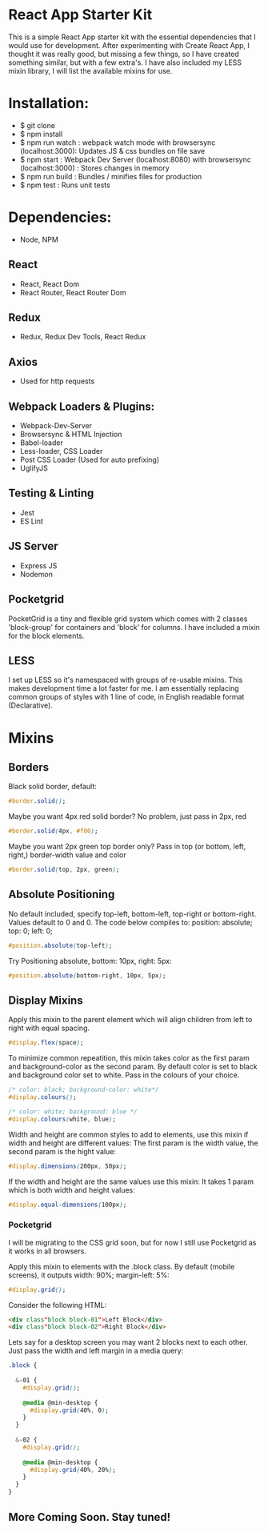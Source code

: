 # React App Starter Kit

This is a simple React App starter kit with the essential dependencies that I would use for development.
After experimenting with Create React App, I thought it was really good, but missing a few things, so I
have created something similar, but with a few extra's. I have also included my LESS mixin library, I will
list the available mixins for use.

# Installation:

* $ git clone
* $ npm install
* $ npm run watch : webpack watch mode with browsersync (localhost:3000): Updates JS & css bundles on file save
* $ npm start     : Webpack Dev Server (localhost:8080) with browsersync (localhost:3000) : Stores changes in memory
* $ npm run build : Bundles / minifies files for production
* $ npm test      : Runs unit tests

# Dependencies:
* Node, NPM

## React
* React, React Dom
* React Router, React Router Dom

## Redux
* Redux, Redux Dev Tools, React Redux

## Axios
* Used for http requests

## Webpack Loaders & Plugins:
* Webpack-Dev-Server
* Browsersync & HTML Injection
* Babel-loader
* Less-loader, CSS Loader
* Post CSS Loader (Used for auto prefixing)
* UglifyJS

## Testing & Linting
* Jest
* ES Lint

## JS Server
* Express JS
* Nodemon

## Pocketgrid

PocketGrid is a tiny and flexible grid system which comes with 2 classes 'block-group' for containers and 'block'
for columns. I have included a mixin for the block elements.

## LESS

I set up LESS so it's namespaced with groups of re-usable mixins. This makes development time a lot faster for me.
I am essentially replacing common groups of styles with 1 line of code, in English readable format (Declarative).

# Mixins

## Borders

Black solid border, default:

```CSS
#border.solid();
```

Maybe you want 4px red solid border? No problem, just pass in 2px, red

```CSS
#border.solid(4px, #f00);
```

Maybe you want 2px green top border only? Pass in top (or bottom, left, right,) border-width value and color

```CSS
#border.solid(top, 2px, green);
```

## Absolute Positioning

No default included, specify top-left, bottom-left, top-right or bottom-right.
Values default to 0 and 0.
The code below compiles to: position: absolute; top: 0; left: 0;

```CSS
#position.absolute(top-left);
```

Try Positioning absolute, bottom: 10px, right: 5px:

```CSS
#position.absolute(bottom-right, 10px, 5px);
```

## Display Mixins

Apply this mixin to the parent element which will align children from left to right with equal spacing.
```CSS
#display.flex(space);
```

To minimize common repeatition, this mixin takes color as the first param and background-color as the second param.
By default color is set to black and background color set to white. Pass in the colours of your choice.
```CSS
/* color: black; background-color: white*/
#display.colours();

/* color: white; background: blue */
#display.colours(white, blue);
```

Width and height are common styles to add to elements, use this mixin if width and height are different values:
The first param is the width value, the second param is the hight value:
```CSS
#display.dimensions(200px, 50px);
```

If the width and height are the same values use this mixin:
It takes 1 param which is both width and height values:
```CSS
#display.equal-dimensions(100px);
```

### Pocketgrid
I will be migrating to the CSS grid soon, but for now I still use Pocketgrid as it works in all browsers.

Apply this mixin to elements with the .block class.
By default (mobile screens), it outputs width: 90%; margin-left: 5%:

```CSS
#display.grid();
```

Consider the following HTML:

```HTML
<div class"block block-01">Left Block</div>
<div class"block block-02">Right Block</div>
```

Lets say for a desktop screen you may want 2 blocks next to each other.
Just pass the width and left margin in a media query:

```CSS
.block {
 
  &-01 {
    #display.grid();
    
    @media @min-desktop {
      #display.grid(40%, 0);
    }
  }
  
  &-02 {
    #display.grid();
    
    @media @min-desktop {
      #display.grid(40%, 20%);
    }
  }
}
```


## More Coming Soon. Stay tuned!
